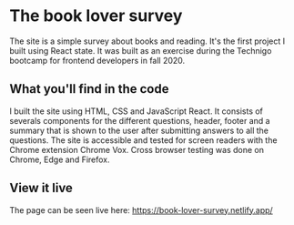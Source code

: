 # The book lover survey

The site is a simple survey about books and reading. It's the first project I built using React state. It was built as an exercise during the Technigo bootcamp for frontend developers in fall 2020.

## What you'll find in the code

I built the site using HTML, CSS and JavaScript React. It consists of severals components for the different questions, header, footer and a summary that is shown to the user after submitting answers to all the questions. 
The site is accessible and tested for screen readers with the Chrome extension Chrome Vox. Cross browser testing was done on Chrome, Edge and Firefox. 

## View it live

The page can be seen live here: https://book-lover-survey.netlify.app/